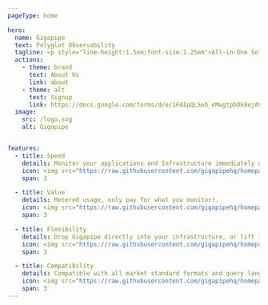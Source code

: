 ```yaml
---
pageType: home

hero:
  name: Gigapipe
  text: Polyglot Observability
  tagline: <p style="line-height:1.5em;font-size:1.25em">All-in-One Solution for your Logs, Metrics, Traces and Profiles</p>
  actions:
    - theme: brand
      text: About Us
      link: about
    - theme: alt
      text: Signup
      link: https://docs.google.com/forms/d/e/1FAIpQLSeb_eMwgtpbOk0ejAVW7ihKAzkt0WKnLwCQFyHkIzl5DAU2ig/viewform
  image:
    src: /logo.svg
    alt: Gigapipe    


features:
  - title: Speed
    details: Monitor your applications and Infrastructure immediately with qryn Cloud
    icon: <img src="https://raw.githubusercontent.com/gigapipehq/homepage/refs/heads/main/docs/public/clock.png"/>
    span: 3

  - title: Value
    details: Metered usage, only pay for what you monitor!.
    icon: <img src="https://raw.githubusercontent.com/gigapipehq/homepage/refs/heads/main/docs/public/wallet.png"/>
    span: 3

  - title: Flexibility
    details: Drop Gigapipe directly into your infrastructure, or lift it right out. Just change the host!
    icon: <img src="https://raw.githubusercontent.com/gigapipehq/homepage/refs/heads/main/docs/public/resize.png"/>
    span: 3

  - title: Compatibility
    details: Compatible with all market standard formats and query languages
    icon: <img src="https://raw.githubusercontent.com/gigapipehq/homepage/refs/heads/main/docs/public/cog.png"/>
    span: 3
---
```

